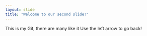 ```yaml
---
layout: slide
title: "Welcome to our second slide!"
---
```

This is my Git, there are many like it
Use the left arrow to go back!
